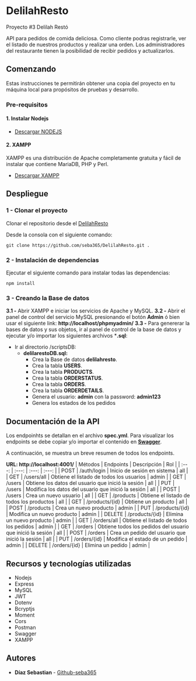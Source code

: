 # DelilahResto
Proyecto #3 Delilah Restó

API para pedidos de comida deliciosa. Como cliente podras registrarle, ver el listado de nuestros productos y realizar una orden. Los administradores del restaurante tienen la posibilidad de recibir pedidos y actualizarlos.

## Comenzando

Estas instrucciones te permitirán obtener una copia del proyecto en tu máquina local para propósitos de pruebas y desarrollo.

### Pre-requisitos
#### 1. Instalar Nodejs
* [Descargar NODEJS](https://nodejs.org/es/download/)

#### 2. XAMPP
XAMPP es una distribución de Apache completamente gratuita y fácil de instalar que contiene MariaDB, PHP y Perl.

* [Descargar XAMPP](https://www.apachefriends.org/download.html)

## Despliegue
### 1 - Clonar el proyecto
Clonar el repositorio desde el [DelilahResto](https://github.com/seba365/DelilahResto)

Desde la consola con el siguiente comando:
```
git clone https://github.com/seba365/DelilahResto.git .
```

### 2 - Instalación de dependencias
Ejecutar el siguiente comando para instalar todas las dependencias:
```
npm install
```

### 3 - Creando la Base de datos
**3.1 -** Abrir XAMPP e iniciar los servicios de Apache y MySQL.
**3.2 -** Abrir el panel de control del servicio MySQL presionando el botón **Admin** ó bien usar el siguiente link: **http://localhost/phpmyadmin/**
**3.3 -** Para genererar la bases de datos y sus objetos, ir al panel de control de la base de datos y ejecutar y/o importar los siguientes archivos ***.sql**:
  - Ir al directorio /scriptsDB:
    - **delilarestoDB.sql:**
      - Crea la Base de datos **delilahresto**.
      - Crea la tabla **USERS**.
      - Crea la tabla **PRODUCTS**.
      - Crea la tabla **ORDERSTATUS**.
      - Crea la tabla **ORDERS**.
      - Crea la tabla **ORDERDETAILS**.
      - Genera el usuario: **admin** con la password: **admin123**
      - Genera los estados de los pedidos



## Documentación de la API
Los endpoinhts se detallan en el archivo **spec.yml**. Para visualizar los endpoints se debe copiar y/o importar el contenido en **[Swagger](https://editor.swagger.io/)**.

A continuación, se muestra un breve resumen de todos los endpoints.

**URL: http://localhost:4001/**
| Métodos | Endpoints | Descripción | Rol |
| :---: | :---: | :---: | :---: |
| POST | /auth/login | Inicio de sesión en sistema | all |
| GET | /users/all | Obtiene el listado de todos los usuarios | admin |
| GET | /users | Obtiene los datos del usuario que inició la sesión | all |
| PUT | /users | Modifica los datos del usuario que inició la sesión | all |
| POST | /users | Crea un nuevo usuario | all |
| GET | /products | Obtiene el listado de todos los productos | all |
| GET | /products/{id} | Obtiene un producto | all |
| POST | /products | Crea un nuevo producto | admin |
| PUT | /products/{id} | Modifica un nuevo producto | admin |
| DELETE | /products/{id} | Elimina un nuevo producto | admin |
| GET | /orders/all | Obtiene el listado de todos los pedidos | admin |
| GET | /orders | Obtiene todos los pedidos del usuario que inició la sesión | all |
| POST | /orders | Crea un pedido del usuario que inició la sesión | all |
| PUT | /orders/{id} | Modifica el estado de un pedido | admin |
| DELETE | /orders/{id} | Elimina un pedido | admin |

## Recursos y tecnologías utilizadas

   - Nodejs
   - Express
   - MySQL
   - JWT
   - Dotenv
   - Bcryptjs
   - Moment
   - Cors
   - Postman
   - Swagger
   - XAMPP
   
   
## Autores
* **Díaz Sebastian** - [Github-seba365](https://github.com/seba365)
